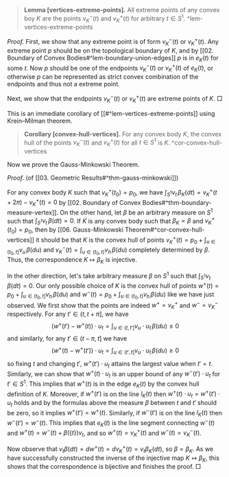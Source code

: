 > __Lemma [vertices-extreme-points].__ All extreme points of any convex boy $K$ are the points $v^-_K(t)$ and $v_K^+(t)$ for arbitrary $t \in S^1$. ^lem-vertices-extreme-points

_Proof._ First, we show that any extreme point is of form $v^-_K(t)$ or $v_K^+(t)$. Any extreme point $p$ should be on the topological boundary of $K$, and by [[02. Boundary of Convex Bodies#^lem-boundary-union-edges]] $p$ is in $e_K(t)$ for some $t$. Now $p$ should be one of the endpoints $v^-_K(t)$ or $v_K^+(t)$ of $e_K(t)$, or otherwise $p$ can be represented as strict convex combination of the endpoints and thus not a extreme point. 

Next, we show that the endpoints $v^-_K(t)$ or $v_K^+(t)$ are extreme points of $K$.  □

This is an immediate corollary of [[#^lem-vertices-extreme-points]] using Krein–Milman theorem.

> __Corollary [convex-hull-vertices].__ For any convex body $K$, the convex hull of the points $v^-_K(t)$ and $v_K^+(t)$ for all $t \in S^1$ is $K$. ^cor-convex-hull-vertices

Now we prove the Gauss-Minkowski Theorem.

_Proof._ (of [[03. Geometric Results#^thm-gauss-minkowski]]) 

For any convex body $K$ such that $v_K^+(t_0) = p_0$, we have $\int_{S^1} v_t \, \beta_K (dt) = v_K^+(t + 2\pi) - v_K^+(t) = 0$ by [[02. Boundary of Convex Bodies#^thm-boundary-measure-vertex]]. On the other hand, let $\beta$ be an arbitrary measure on $S^1$ such that $\int_{S^1} v_t \, \beta (dt) = 0$. If $K$ is any convex body such that $\beta_K = \beta$ and $v^+_K(t_0) = p_0$, then by [[06. Gauss-Minkowski Theorem#^cor-convex-hull-vertices]] it should be that $K$ is the convex hull of points $v_K^+(t) = p_0 + \int_{u \in (t_0, t]} v_u \, \beta(du)$ and $v_K^-(t) = \int_{u \in (t_0, t)} v_h \, \beta(du)$ completely determined by $\beta$. Thus, the correspondence $K \mapsto \beta_K$ is injective.

In the other direction, let's take arbitrary measure $\beta$ on $S^1$ such that $\int_{S^1} v_t \, \beta (dt) = 0$. Our only possible choice of $K$ is the convex hull of points $w^+(t) = p_0 + \int_{u \in (t_0, t]} v_h \, \beta(du)$ and $w^-(t) = p_0 + \int_{u \in (t_0, t)} v_h \, \beta(du)$ like we have just observed. We first show that the points are indeed $w^+ = v_K^+$ and $w^- = v_K^-$ respectively. For any $t' \in (t, t + \pi]$, we have 
$$
(w^+(t') - w^+(t)) \cdot u_t = \int_{u \in (t, t']} v_u \cdot u_t \, \beta(du) \leq 0
$$
and similarly, for any $t' \in (t - \pi, t]$ we have
$$
(w^+(t) - w^+(t')) \cdot u_t = \int_{u \in (t', t]} v_u \cdot u_t \, \beta(du) \geq 0
$$
so fixing $t$ and changing $t'$, $w^+(t') \cdot u_t$ attains the largest value when $t' = t$. Similarly, we can show that $w^+(t) \cdot u_t$ is an upper bound of any $w^-(t') \cdot u_t$ for $t' \in S^1$. This implies that $w^+(t)$ is in the edge $e_K(t)$ by the convex hull definition of $K$. Moreover, if $w^+(t')$ is on the line $l_K(t)$ then $w^+(t) \cdot u_t = w^+(t') \cdot u_t$ holds and by the formulas above the measure $\beta$ between $t$ and $t'$ should be zero, so it implies $w^+(t') = w^+(t)$. Similarly, if $w^-(t')$ is on the line $l_K(t)$ then $w^-(t') = w^-(t)$. This implies that $e_K(t)$ is the line segment connecting $w^-(t)$ and $w^+(t) = w^-(t) + \beta(\left\{ t \right\}) v_t$, and so $w^+(t) = v_K^+(t)$ and $w^-(t) = v_K^-(t)$.

Now observe that $v_t \beta(dt) = d w^+(t) = d v_K^+(t) = v_t \beta_K(dt)$, so $\beta = \beta_K$. As we have successfully constructed the inverse of the injective map $K \mapsto \beta_K$, this shows that the correspondence is bijective and finishes the proof. □